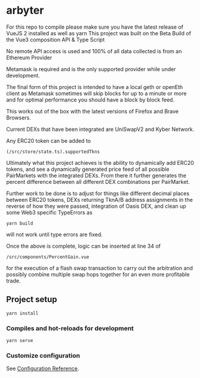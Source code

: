 # arbyter

For this repo to compile please make sure you have the latest release of VueJS 2 installed as well as yarn
This project was built on the Beta Build of the Vue3 composition API & Type Script

No remote API access is used and 100% of all data collected is from an Ethereum Provider

Metamask is required and is the only supported provider while under development.

The final form of this project is intended to have a local geth or openEth client as Metamask sometimes will skip blocks for up to a minute or more and for optimal performance you should have a block by block feed.

This works out of the box with the latest versions of Firefox and Brave Browsers.

Current DEXs that have been integrated are UniSwapV2 and Kyber Network.

Any ERC20 token can be added to

```
(/src/store/state.ts).supportedTkns
```

Ultimately what this project achieves is the ability to dynamically add ERC20 tokens, and see a dynamically generated price feed of all possible PairMarkets with the integrated DEXs. From there it further generates the percent difference between all different DEX combinations per PairMarket.

Further work to be done is to adjust for things like different decimal places between ERC20 tokens, DEXs returning TknA/B address assignments in the reverse of how they were passed, integration of Oasis DEX, and clean up some Web3 specific TypeErrors as

```
yarn build
```

will not work until type errors are fixed.

Once the above is complete, logic can be inserted at line 34 of

```
/src/components/PercentGain.vue
```

for the execution of a flash swap transaction to carry out the arbitration and possibly combine multiple swap hops together for an even more profitable trade.

## Project setup

```
yarn install
```

### Compiles and hot-reloads for development

```
yarn serve
```

### Customize configuration

See [Configuration Reference](https://cli.vuejs.org/config/).
